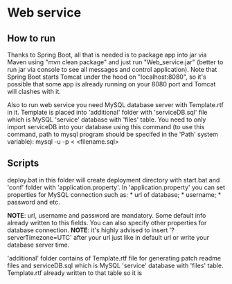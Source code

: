<h1>Web service</h1>

<h2>How to run</h2>
Thanks to Spring Boot, all that is needed is to package app into jar via Maven using "mvn clean package" and just run "Web_service.jar" (better to run jar via console to see all messages and control application). Note that Spring Boot starts Tomcat under the hood on "localhost:8080", so it's possible that some app is already running on your 8080 port and Tomcat will clashes with it.

Also to run web service you need MySQL database server with Template.rtf in it. Template is placed into 'additional' folder with 'serviceDB.sql' file which is MySQL 'service' database with 'files' table. You need to only import serviceDB into your database using this command (to use this command, path to mysql program should be specifed in the 'Path' system variable):
mysql -u <username> -p <databasename> < <filename.sql>

<h2>Scripts</h2>
deploy.bat in this folder will create deployment directory with start.bat and 'conf' folder with 'application.property'. In 'application.property' you can set properties for MySQL connection such as: 
* url of database; 
* username;
* password and etc.

**NOTE**: url, username and password are mandatory. Some default info already written to this fields. You can also specify other properties for database connection.
**NOTE**: it's highly advised to insert '?serverTimezone=UTC' after your url just like in default url or write your database server time.

'additional' folder contains of Template.rtf file for generating patch readme files and serviceDB.sql which is MySQL 'service' database with 'files' table. Template.rtf already written to that table so it is  